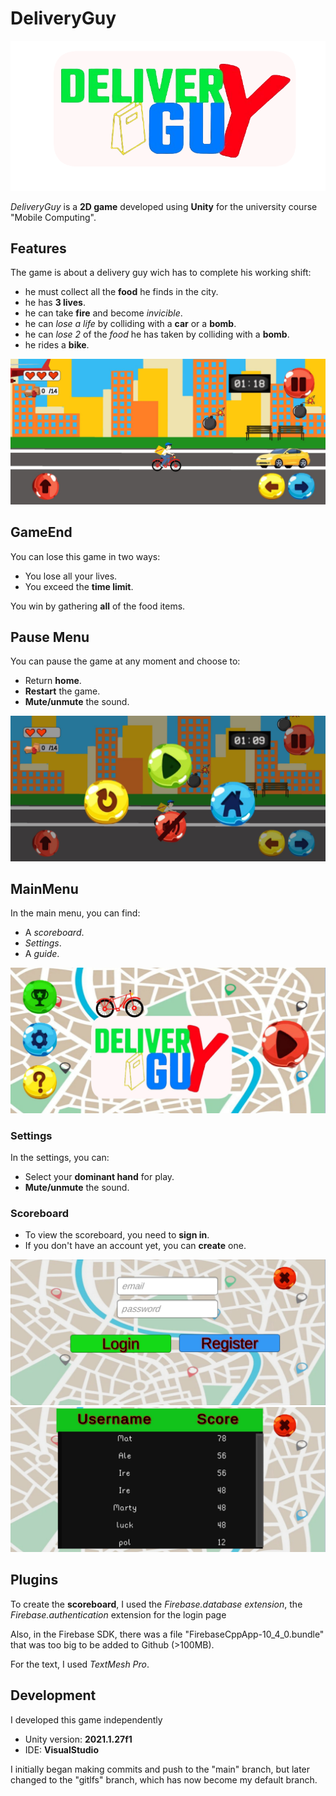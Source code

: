 # DeliveryGuy

![title](https://github.com/Maruxir/DeliveryGuy/blob/gitlfs/Assets/Scenes/Sprites/bottoms/titolo(1).png "Title")

*DeliveryGuy* is a **2D game** developed using **Unity** for the university course "Mobile Computing".


## Features
The game is about a delivery guy wich has to complete his working shift:


- he must collect all the **food** he finds in the city.
- he has **3 lives**.
- he can take **fire** and become *invicible*.
- he can *lose a life* by colliding with a **car** or a **bomb**.
- he can *lose 2* of the *food* he has taken by colliding with a **bomb**.
- he rides a **bike**.

![city](https://github.com/Maruxir/DeliveryGuy/blob/gitlfs/city.jpeg)

## GameEnd
You can lose this game in two ways: 

- You lose all your lives.
- You exceed the **time limit**.

You win by gathering **all** of the food items.

## Pause Menu

You can pause the game at any moment and choose to:

- Return **home**.
- **Restart** the game.
- **Mute/unmute** the sound.

![pause](https://github.com/Maruxir/DeliveryGuy/blob/gitlfs/pause.jpeg)

## MainMenu
In the main menu, you can find:

- A *scoreboard*.
- *Settings*.
- A *guide*.

![mainMenu](https://github.com/Maruxir/DeliveryGuy/blob/gitlfs/mainMenu.jpeg)

### Settings
In the settings, you can:

- Select your **dominant hand** for play.
- **Mute/unmute** the sound.

### Scoreboard
- To view the scoreboard, you need to **sign in**. 
- If you don't have an account yet, you can **create** one.

![login](https://github.com/Maruxir/DeliveryGuy/blob/gitlfs/login.jpeg)
![scoreboard](https://github.com/Maruxir/DeliveryGuy/blob/gitlfs/scoreBoard.jpeg)


## Plugins

To create the **scoreboard**, I used the *Firebase.database extension*,
the *Firebase.authentication* extension for the login page 

Also, in the Firebase SDK, there was a file "FirebaseCppApp-10_4_0.bundle" that was too big to be added to Github (>100MB).

For the text, I used *TextMesh Pro*.

## Development

I developed this game independently

- Unity version: **2021.1.27f1**
- IDE: **VisualStudio**

I initially began making commits and push to the "main" branch, but later changed to the "gitlfs" branch, which has now become my default branch.



